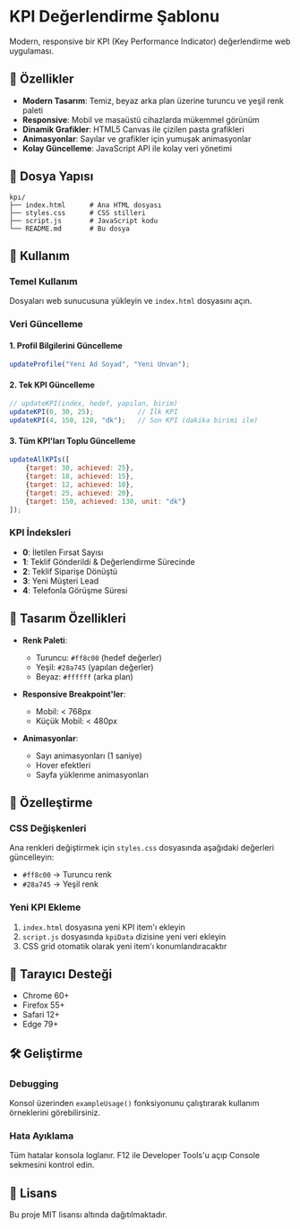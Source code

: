 # KPI Değerlendirme Şablonu

Modern, responsive bir KPI (Key Performance Indicator) değerlendirme web uygulaması.

## 🚀 Özellikler

- **Modern Tasarım**: Temiz, beyaz arka plan üzerine turuncu ve yeşil renk paleti
- **Responsive**: Mobil ve masaüstü cihazlarda mükemmel görünüm
- **Dinamik Grafikler**: HTML5 Canvas ile çizilen pasta grafikleri
- **Animasyonlar**: Sayılar ve grafikler için yumuşak animasyonlar
- **Kolay Güncelleme**: JavaScript API ile kolay veri yönetimi

## 📁 Dosya Yapısı

```
kpı/
├── index.html      # Ana HTML dosyası
├── styles.css      # CSS stilleri
├── script.js       # JavaScript kodu
└── README.md       # Bu dosya
```

## 🎯 Kullanım

### Temel Kullanım
Dosyaları web sunucusuna yükleyin ve `index.html` dosyasını açın.

### Veri Güncelleme

#### 1. Profil Bilgilerini Güncelleme
```javascript
updateProfile("Yeni Ad Soyad", "Yeni Unvan");
```

#### 2. Tek KPI Güncelleme
```javascript
// updateKPI(index, hedef, yapılan, birim)
updateKPI(0, 30, 25);           // İlk KPI
updateKPI(4, 150, 120, "dk");   // Son KPI (dakika birimi ile)
```

#### 3. Tüm KPI'ları Toplu Güncelleme
```javascript
updateAllKPIs([
    {target: 30, achieved: 25},
    {target: 18, achieved: 15},
    {target: 12, achieved: 10},
    {target: 25, achieved: 20},
    {target: 150, achieved: 130, unit: "dk"}
]);
```

### KPI İndeksleri
- **0**: İletilen Fırsat Sayısı
- **1**: Teklif Gönderildi & Değerlendirme Sürecinde
- **2**: Teklif Siparişe Dönüştü
- **3**: Yeni Müşteri Lead
- **4**: Telefonla Görüşme Süresi

## 🎨 Tasarım Özellikleri

- **Renk Paleti**:
  - Turuncu: `#ff8c00` (hedef değerler)
  - Yeşil: `#28a745` (yapılan değerler)
  - Beyaz: `#ffffff` (arka plan)

- **Responsive Breakpoint'ler**:
  - Mobil: < 768px
  - Küçük Mobil: < 480px

- **Animasyonlar**:
  - Sayı animasyonları (1 saniye)
  - Hover efektleri
  - Sayfa yüklenme animasyonları

## 🔧 Özelleştirme

### CSS Değişkenleri
Ana renkleri değiştirmek için `styles.css` dosyasında aşağıdaki değerleri güncelleyin:
- `#ff8c00` → Turuncu renk
- `#28a745` → Yeşil renk

### Yeni KPI Ekleme
1. `index.html` dosyasına yeni KPI item'ı ekleyin
2. `script.js` dosyasında `kpiData` dizisine yeni veri ekleyin
3. CSS grid otomatik olarak yeni item'ı konumlandıracaktır

## 📱 Tarayıcı Desteği

- Chrome 60+
- Firefox 55+
- Safari 12+
- Edge 79+

## 🛠️ Geliştirme

### Debugging
Konsol üzerinden `exampleUsage()` fonksiyonunu çalıştırarak kullanım örneklerini görebilirsiniz.

### Hata Ayıklama
Tüm hatalar konsola loglanır. F12 ile Developer Tools'u açıp Console sekmesini kontrol edin.

## 📄 Lisans

Bu proje MIT lisansı altında dağıtılmaktadır.
